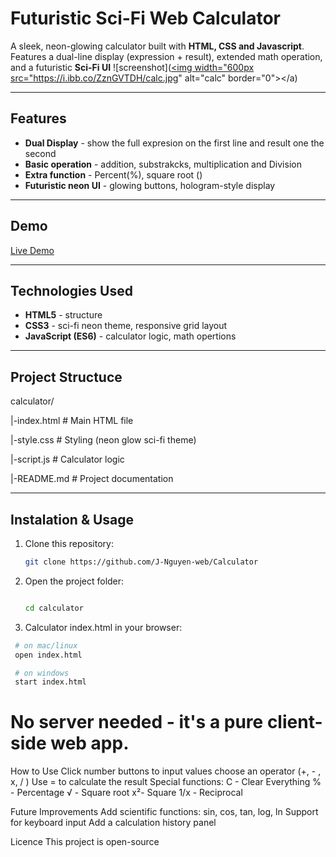   # Futuristic Sci-Fi Web Calculator

  A sleek, neon-glowing calculator built with **HTML, CSS and Javascript**.
  Features a dual-line display (expression + result), extended math operation, and a futuristic **Sci-Fi UI**
  ![screenshot](<a href="https://ibb.co/3mD47hZf"><img width="600px src="https://i.ibb.co/ZznGVTDH/calc.jpg" alt="calc" border="0"></a)

  ---

  ## Features

  - **Dual Display** - show the full expresion on the first line and result one the second
  - **Basic operation** - addition, substrakcks, multiplication and Division
  - **Extra function** - Percent(%), square root ()
  - **Futuristic neon UI** - glowing buttons, hologram-style display

  ---

  ## Demo

  [Live Demo](https://j-nguyen-web.github.io/Calculator/)

  ---

  ## Technologies Used

  - **HTML5** - structure
  - **CSS3** - sci-fi neon theme, responsive grid layout
  - **JavaScript (ES6)** - calculator logic, math opertions
  
  ---

## Project Structuce

calculator/

|-index.html # Main HTML file

|-style.css # Styling (neon glow sci-fi theme)

|-script.js # Calculator logic

|-README.md # Project documentation

---

## Instalation & Usage

1. Clone this repository:
   ```bash
   git clone https://github.com/J-Nguyen-web/Calculator
   
2. Open the project folder:
   ```bash

   cd calculator

3. Calculator index.html in your browser:
  ```bash
   # on mac/linux
   open index.html

   # on windows
   start index.html
```
# No server needed - it's a pure client-side web app.

How to Use
Click number buttons to input values
choose an operator (+, - , x, / )
Use = to calculate the result
Special functions:
  C - Clear Everything
  % - Percentage
  √ - Square root
  x²- Square
  1/x - Reciprocal

Future Improvements
  Add scientific functions: sin, cos, tan, log, ln
  Support for keyboard input
  Add a calculation history panel

Licence
This project is open-source
